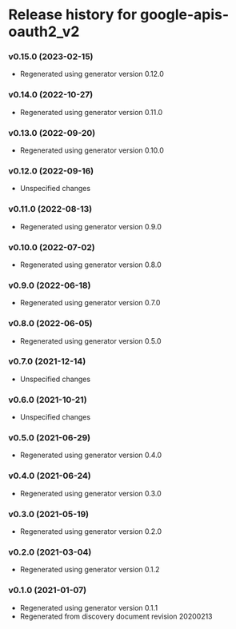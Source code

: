 # Release history for google-apis-oauth2_v2

### v0.15.0 (2023-02-15)

* Regenerated using generator version 0.12.0

### v0.14.0 (2022-10-27)

* Regenerated using generator version 0.11.0

### v0.13.0 (2022-09-20)

* Regenerated using generator version 0.10.0

### v0.12.0 (2022-09-16)

* Unspecified changes

### v0.11.0 (2022-08-13)

* Regenerated using generator version 0.9.0

### v0.10.0 (2022-07-02)

* Regenerated using generator version 0.8.0

### v0.9.0 (2022-06-18)

* Regenerated using generator version 0.7.0

### v0.8.0 (2022-06-05)

* Regenerated using generator version 0.5.0

### v0.7.0 (2021-12-14)

* Unspecified changes

### v0.6.0 (2021-10-21)

* Unspecified changes

### v0.5.0 (2021-06-29)

* Regenerated using generator version 0.4.0

### v0.4.0 (2021-06-24)

* Regenerated using generator version 0.3.0

### v0.3.0 (2021-05-19)

* Regenerated using generator version 0.2.0

### v0.2.0 (2021-03-04)

* Regenerated using generator version 0.1.2

### v0.1.0 (2021-01-07)

* Regenerated using generator version 0.1.1
* Regenerated from discovery document revision 20200213

